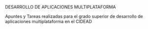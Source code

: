 DESARROLLO DE APLICACIONES MULTIPLATAFORMA

Apuntes y Tareas realizadas para el grado superior de desarrollo de aplicaciones multiplataforma en el CIDEAD
